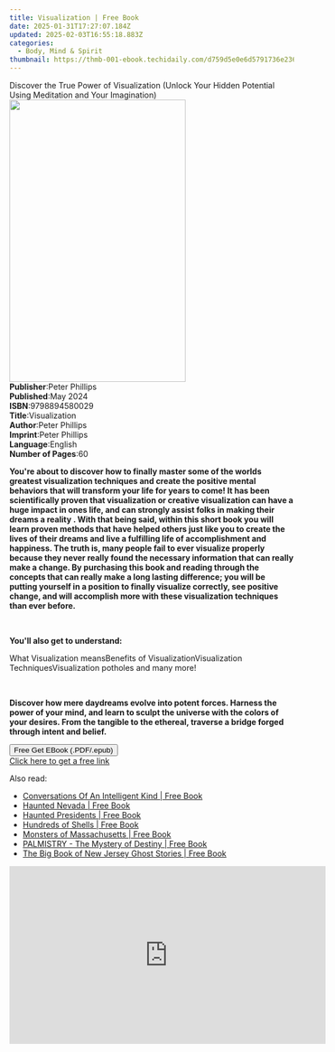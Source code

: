 ```yaml
---
title: Visualization | Free Book
date: 2025-01-31T17:27:07.184Z
updated: 2025-02-03T16:55:18.883Z
categories:
  - Body, Mind & Spirit
thumbnail: https://thmb-001-ebook.techidaily.com/d759d5e0e6d5791736e236b427732199c55996c838d7d1ae98bb0db6860407b1.jpg
---
```

<main id="book-container">
  <div class="flex flex-col">
    <div class="book-brief flex-1 py-6 px-4 sm:p-6 md:py-10 md:px-8">
      <!-- brief-->
      <div class="book-brief-main">
        Discover the True Power of Visualization (Unlock Your Hidden Potential
        Using Meditation and Your Imagination)
      </div>
    </div>
    <div
      class="book-meta-info flex-1 grid gap-4 col-start-1 col-end-3 row-start-1 sm:mb-6 sm:grid-cols-4 lg:gap-6 lg:col-start-2 lg:row-end-6 lg:row-span-6 lg:mb-0"
    >
      <div
        class="book-meta-info-left place-content-center mt-4 p-4 text-sm leading-6 col-start-2 col-span-2 dark:text-slate-400"
      >
        <img
          class="w-full h-500 object-cover rounded-lg sm:h-255 sm:col-span-2 lg:col-span-full"
          src="https://img-001-ebook.techidaily.com/ebce9876940d9ab60a74106a6357274558f65ff0a35b3c0d07b1c23a7bf329d3.jpg"
          alt=""
          width="312"
          height="500"
        />
      </div>
      <div
        class="book-meta-info-right mt-2 col-start-1 row-start-2 col-span-3 self-center"
      >
        <!-- meta data  -->
        <div class="flex flex-col px-4 md:px-8">
          <div class="flex-1">
            <strong>Publisher</strong>:<span class="px-2">Peter Phillips</span>
          </div>
          <div class="flex-1">
            <strong>Published</strong>:<span class="px-2">May 2024</span>
          </div>
          <div class="flex-1">
            <strong>ISBN</strong>:<span class="px-2">9798894580029</span>
          </div>
          <div class="flex-1">
            <strong>Title</strong>:<span class="px-2">Visualization</span>
          </div>
          <div class="flex-1">
            <strong>Author</strong>:<span class="px-2">Peter Phillips</span>
          </div>
          <div class="flex-1">
            <strong>Imprint</strong>:<span class="px-2">Peter Phillips</span>
          </div>
          <div class="flex-1">
            <strong>Language</strong>:<span class="px-2">English</span>
          </div>
          <div class="flex-1">
            <strong>Number of Pages</strong>:<span class="px-2">60</span>
          </div>
        </div>
      </div>
    </div>
    <div class="book-description flex-1 py-6 px-4 sm:p-6 md:py-10 md:px-8">
      <div class="book-description-main">
        <div accordion-content="" id="description">
          <p>
            <strong
              >You're about to discover how to finally master some of the worlds
              greatest visualization techniques and create the positive mental
              behaviors that will transform your life for years to come! It has
              been scientifically proven that visualization or creative
              visualization can have a huge impact in ones life, and can
              strongly assist folks in making their dreams a reality . With that
              being said, within this short book you will learn proven methods
              that have helped others just like you to create the lives of their
              dreams and live a fulfilling life of accomplishment and happiness.
              The truth is, many people fail to ever visualize properly because
              they never really found the necessary information that can really
              make a change. By purchasing this book and reading through the
              concepts that can really make a long lasting difference; you will
              be putting yourself in a position to finally visualize correctly,
              see positive change, and will accomplish more with these
              visualization techniques than ever before.</strong
            >
          </p>
          <p><br /></p>
          <p><strong>You'll also get to understand:</strong></p>
          <span contenteditable="false"></span>What Visualization means<span
            contenteditable="false"
          ></span
          >Benefits of Visualization<span contenteditable="false"></span
          >Visualization Techniques<span contenteditable="false"></span
          >Visualization potholes and many more!
          <p><br /></p>
          <p>
            <strong
              >Discover how mere daydreams evolve into potent forces. Harness
              the power of your mind, and learn to sculpt the universe with the
              colors of your desires. From the tangible to the ethereal,
              traverse a bridge forged through intent and belief.</strong
            >
          </p>
        </div>
        <div class="accordion-fader"></div>
      </div>
    </div>
    <div class="book-excerpts flex-1 py-6 px-4 sm:p-6 md:py-10 md:px-8"></div>
    <div
      class="book-about-author flex-1 py-6 px-4 sm:p-6 md:py-10 md:px-8"
    ></div>
    <div class="book-free-get flex-1 py-6 px-4 sm:p-6 md:py-10 md:px-8">
      <button
        id="btn-free-get"
        class="bg-blue-500 hover:bg-blue-700 text-white font-bold py-2 px-4 rounded"
      >
        Free Get EBook (.PDF/.epub)
      </button>
      <div id="countdown-display" class="px-2 text-lg mt-2"></div>
      <a
        id="free-link"
        class="hidden bg-blue-500 hover:bg-blue-700 text-white font-bold py-2 px-4 rounded"
        href="https://www.ebooks.com/en-us/book/211342128/visualization/peter-phillips/"
        target="_blank"
        >Click here to get a free link</a
      >
    </div>
    <script>
      let countdownTime = 0;
      let countdownInterval = null;
      document
        .getElementById('btn-free-get')
        .addEventListener('click', startCountdown);
      function startCountdown() {
        countdownTime = new Date().getTime() + 60000 * 3;
        countdownInterval = setInterval(updateCountdown, 1000);
        document.getElementById('btn-free-get').disabled = true;
        document
          .getElementById('btn-free-get')
          .classList.add('bg-gray-500', 'cursor-not-allowed');
      }
      function updateCountdown() {
        let currentTime = new Date().getTime();
        let timeLeft = countdownTime - currentTime;
        let secondsLeft = Math.floor(timeLeft / 1000);
        document.getElementById('countdown-display').innerHTML =
          `Remaining time: ${secondsLeft} seconds.`;
        if (secondsLeft <= 0) {
          clearInterval(countdownInterval);
          document.getElementById('btn-free-get').classList.add('hidden');
          document.getElementById('free-link').classList.remove('hidden');
          document.getElementById('countdown-display').innerHTML = '';
        }
      }
    </script>
  </div>
</main>

<ins class="adsbygoogle"
      style="display:block"
      data-ad-client="ca-pub-7571918770474297"
      data-ad-slot="8358498916"
      data-ad-format="auto"
      data-full-width-responsive="true"></ins>
    

<span class="atpl-alsoreadstyle">Also read:</span>
<div><ul>
<li><a href="https://novels-ebooks.techidaily.com/2528762-9789352012749-conversations-of-an-intelligent-kind/"><u>Conversations Of An Intelligent Kind | Free Book</u></a></li>
<li><a href="https://novels-ebooks.techidaily.com/2528030-9780811752954-haunted-nevada/"><u>Haunted Nevada | Free Book</u></a></li>
<li><a href="https://novels-ebooks.techidaily.com/2528871-9780811742238-haunted-presidents/"><u>Haunted Presidents | Free Book</u></a></li>
<li><a href="https://novels-ebooks.techidaily.com/2528750-9789352012619-hundreds-of-shells/"><u>Hundreds of Shells | Free Book</u></a></li>
<li><a href="https://novels-ebooks.techidaily.com/2528031-9780811753050-monsters-of-massachusetts/"><u>Monsters of Massachusetts | Free Book</u></a></li>
<li><a href="https://novels-ebooks.techidaily.com/2528751-9789352012626-palmistry-the-mystery-of-destiny/"><u>PALMISTRY - The Mystery of Destiny | Free Book</u></a></li>
<li><a href="https://novels-ebooks.techidaily.com/2528022-9781493043835-the-big-book-of-new-jersey-ghost-stories/"><u>The Big Book of New Jersey Ghost Stories | Free Book</u></a></li>
</ul></div>

<!-- affiliate ads begin -->
<iframe width="560" height="315" src="https://www.youtube.com/embed/aG3NRuHrIJg?si=HwzwD0RXmrzIXX1V" title="YouTube video player" frameborder="0" allow="accelerometer; autoplay; clipboard-write; encrypted-media; gyroscope; picture-in-picture; web-share" referrerpolicy="strict-origin-when-cross-origin" allowfullscreen></iframe>
<!-- affiliate ads end -->

